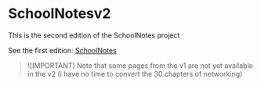 # SchoolNotesv2

This is the second edition of the SchoolNotes project

See the first edition: [SchoolNotes](https://github.com/levraiardox/SchoolNotes)

> ![IMPORTANT]
> Note that some pages from the v1 are not yet available in the v2 (i have no time to convert the 30 chapters of networking)